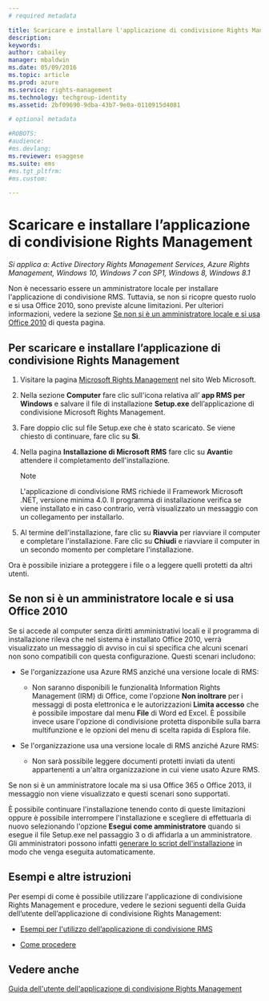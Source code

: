 ```yaml
---
# required metadata

title: Scaricare e installare l'applicazione di condivisione Rights Management | Azure RMS
description:
keywords:
author: cabailey
manager: mbaldwin
ms.date: 05/09/2016
ms.topic: article
ms.prod: azure
ms.service: rights-management
ms.technology: techgroup-identity
ms.assetid: 2bf09690-9dba-43b7-9e0a-0110915d4081

# optional metadata

#ROBOTS:
#audience:
#ms.devlang:
ms.reviewer: esaggese
ms.suite: ems
#ms.tgt_pltfrm:
#ms.custom:

---
```


# Scaricare e installare l’applicazione di condivisione Rights Management

*Si applica a: Active Directory Rights Management Services, Azure Rights Management, Windows 10, Windows 7 con SP1, Windows 8, Windows 8.1*

Non è necessario essere un amministratore locale per installare l'applicazione di condivisione RMS. Tuttavia, se non si ricopre questo ruolo e si usa Office 2010, sono previste alcune limitazioni. Per ulteriori informazioni, vedere la sezione [Se non si è un amministratore locale e si usa Office 2010](#if-you-are-not-a-local-administrator-and-use-office-2010) di questa pagina.

## Per scaricare e installare l’applicazione di condivisione Rights Management

1.  Visitare la pagina [Microsoft Rights Management](http://go.microsoft.com/fwlink/?LinkId=303970) nel sito Web Microsoft.

2.  Nella sezione **Computer** fare clic sull'icona relativa all’ **app RMS per Windows** e salvare il file di installazione **Setup.exe** dell’applicazione di condivisione Microsoft Rights Management.

3.  Fare doppio clic sul file Setup.exe che è stato scaricato. Se viene chiesto di continuare, fare clic su **Sì**.

4.  Nella pagina **Installazione di Microsoft RMS** fare clic su **Avanti**e attendere il completamento dell'installazione.

    > [!NOTE]
    > L'applicazione di condivisione RMS richiede il Framework Microsoft .NET, versione minima 4.0. Il programma di installazione verifica se viene installato e in caso contrario, verrà visualizzato un messaggio con un collegamento per installarlo.

5.  Al termine dell'installazione, fare clic su **Riavvia** per riavviare il computer e completare l'installazione. Fare clic su **Chiudi** e riavviare il computer in un secondo momento per completare l'installazione.

Ora è possibile iniziare a proteggere i file o a leggere quelli protetti da altri utenti.

## Se non si è un amministratore locale e si usa Office 2010
Se si accede al computer senza diritti amministrativi locali e il programma di installazione rileva che nel sistema è installato Office 2010, verrà visualizzato un messaggio di avviso in cui si specifica che alcuni scenari non sono compatibili con questa configurazione. Questi scenari includono:

-   Se l'organizzazione usa Azure RMS anziché una versione locale di RMS:

    -   Non saranno disponibili le funzionalità Information Rights Management (IRM) di Office, come l'opzione **Non inoltrare** per i messaggi di posta elettronica e le autorizzazioni **Limita accesso** che è possibile impostare dal menu **File** di Word ed Excel. È possibile invece usare l'opzione di condivisione protetta disponibile sulla barra multifunzione e le opzioni del menu di scelta rapida di Esplora file.

-   Se l'organizzazione usa una versione locale di RMS anziché Azure RMS:

    -   Non sarà possibile leggere documenti protetti inviati da utenti appartenenti a un'altra organizzazione in cui viene usato Azure RMS.

Se non si è un amministratore locale ma si usa Office 365 o Office 2013, il messaggio non viene visualizzato e questi scenari sono supportati.

È possibile continuare l'installazione tenendo conto di queste limitazioni oppure è possibile interrompere l'installazione e scegliere di effettuarla di nuovo selezionando l'opzione **Esegui come amministratore** quando si esegue il file Setup.exe nel passaggio 3 o di affidarla a un amministratore. Gli amministratori possono infatti [generare lo script dell'installazione](sharing-app-admin-guide.md#automatic-deployment-for-the-microsoft-rights-management-sharing-application) in modo che venga eseguita automaticamente.

## Esempi e altre istruzioni
Per esempi di come è possibile utilizzare l'applicazione di condivisione Rights Management e procedure, vedere le sezioni seguenti della Guida dell’utente dell’applicazione di condivisione Rights Management:

-   [Esempi per l'utilizzo dell’applicazione di condivisione RMS](sharing-app-user-guide.md#examples-for-using-the-rms-sharing-application)

-   [Come procedere](sharing-app-user-guide.md#what-do-you-want-to-do-)

## Vedere anche
[Guida dell'utente dell'applicazione di condivisione Rights Management](sharing-app-user-guide.md)



<!--HONumber=May16_HO2-->


